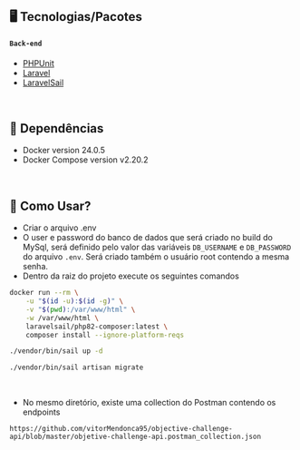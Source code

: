 ## 🖥 Tecnologias/Pacotes

#### `Back-end`

- [PHPUnit](https://github.com/sebastianbergmann/phpunit#phpunit)
- [Laravel](https://laravel.com/docs/10.x)
- [LaravelSail](https://laravel.com/docs/10.x/sail)

<br>

## 📁 Dependências

- Docker version 24.0.5
- Docker Compose version v2.20.2

<br>

## 🎴 Como Usar?
- Criar o arquivo .env
- O user e password do banco de dados que será criado no build do MySql, será definido pelo valor das variáveis `DB_USERNAME` e `DB_PASSWORD` do arquivo `.env`. Será criado também o usuário root contendo a mesma senha.
- Dentro da raiz do projeto execute os seguintes comandos

```bash
docker run --rm \
    -u "$(id -u):$(id -g)" \
    -v "$(pwd):/var/www/html" \
    -w /var/www/html \
    laravelsail/php82-composer:latest \
    composer install --ignore-platform-reqs
```

```bash
./vendor/bin/sail up -d
```


```bash
./vendor/bin/sail artisan migrate
```

<br>

- No mesmo diretório, existe uma collection do Postman contendo os endpoints

```link
https://github.com/vitorMendonca95/objective-challenge-api/blob/master/objetive-challenge-api.postman_collection.json
```

<br>
